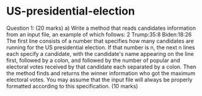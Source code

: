 # US-presidential-election

Question 1: (20 marks)
    a) Write a method that reads candidates information from an input file, an example of which follows: 
2
Trump:35:8
Biden:18:26
The first line consists of a number that specifies how many candidates are running for the US presidential election. If that number is n, the next n lines each specify a candidate, with the candidate's name appearing on the line first, followed by a colon, and followed by the number of popular and electoral votes received by that candidate each separated by a colon. Then the method finds and returns the winner information who got the maximum electoral votes. You may assume that the input file will always be properly formatted according to this specification.  (10 marks)
